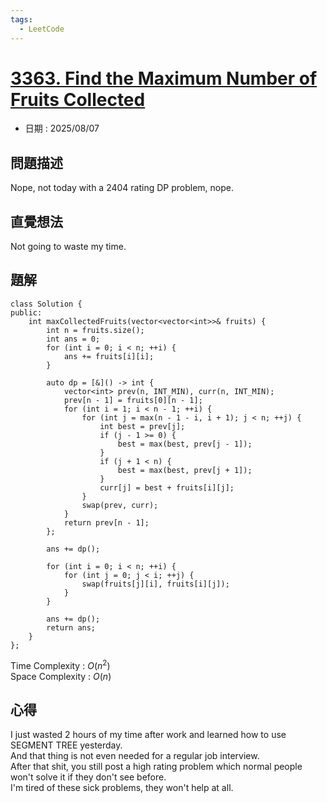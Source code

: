 ```yaml
---
tags:
  - LeetCode
---
```


# [3363. Find the Maximum Number of Fruits Collected](https://leetcode.com/problems/find-the-maximum-number-of-fruits-collected/description/)  

+ 日期 : 2025/08/07  

## 問題描述  

Nope, not today with a 2404 rating DP problem, nope.  

## 直覺想法  

Not going to waste my time.  

## 題解  

```cpp=
class Solution {
public:
    int maxCollectedFruits(vector<vector<int>>& fruits) {
        int n = fruits.size();
        int ans = 0;
        for (int i = 0; i < n; ++i) {
            ans += fruits[i][i];
        }

        auto dp = [&]() -> int {
            vector<int> prev(n, INT_MIN), curr(n, INT_MIN);
            prev[n - 1] = fruits[0][n - 1];
            for (int i = 1; i < n - 1; ++i) {
                for (int j = max(n - 1 - i, i + 1); j < n; ++j) {
                    int best = prev[j];
                    if (j - 1 >= 0) {
                        best = max(best, prev[j - 1]);
                    }
                    if (j + 1 < n) {
                        best = max(best, prev[j + 1]);
                    }
                    curr[j] = best + fruits[i][j];
                }
                swap(prev, curr);
            }
            return prev[n - 1];
        };

        ans += dp();

        for (int i = 0; i < n; ++i) {
            for (int j = 0; j < i; ++j) {
                swap(fruits[j][i], fruits[i][j]);
            }
        }

        ans += dp();
        return ans;
    }
};
```

Time Complexity : $O(n^2)$  
Space Complexity : $O(n)$  

## 心得  

I just wasted 2 hours of my time after work and learned how to use SEGMENT TREE yesterday.  
And that thing is not even needed for a regular job interview.  
After that shit, you still post a high rating problem which normal people won't solve it if they don't see before.  
I'm tired of these sick problems, they won't help at all.  

